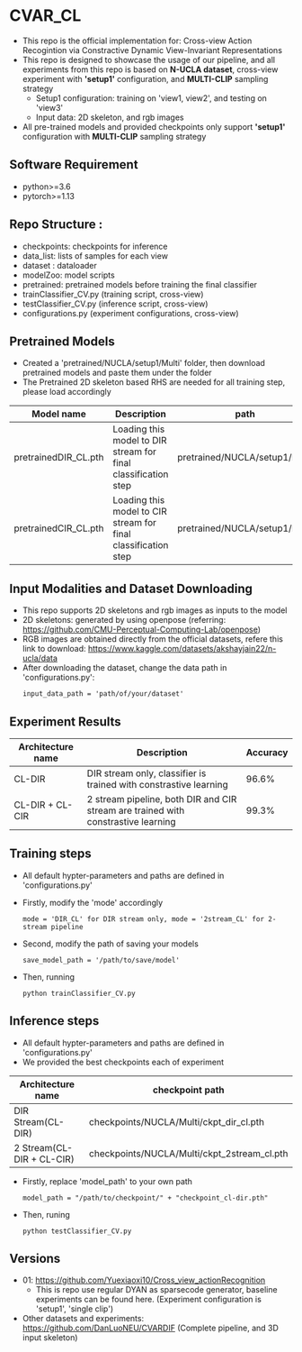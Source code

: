 # CVAR_CL
  * This repo is the official implementation for: Cross-view Action Recogintion via Constractive Dynamic View-Invariant Representations
  * This repo is designed to showcase the usage of our pipeline, and all experiments from this repo is based on **N-UCLA dataset**, cross-view experiment with **'setup1'** configuration, and **MULTI-CLIP** sampling strategy
      * Setup1 configuration: training on 'view1, view2', and testing on 'view3'
      * Input data: 2D skeleton, and rgb images 
  * All pre-trained models and provided checkpoints only support **'setup1'** configuration with **MULTI-CLIP** sampling strategy


## Software Requirement
  * python>=3.6
  * pytorch>=1.13
  
## Repo Structure :
  * checkpoints: checkpoints for inference
  * data_list: lists of samples for each view
  * dataset : dataloader
  * modelZoo: model scripts
  * pretrained: pretrained models before training the final classifier
  * trainClassifier_CV.py (training script, cross-view)
  * testClassifier_CV.py (inference script, cross-view)
  * configurations.py (experiment configurations, cross-view)

## Pretrained Models
  * Created a 'pretrained/NUCLA/setup1/Multi' folder, then download pretrained models and paste them under the folder
  * The Pretrained 2D skeleton based RHS are needed for all training step, please load accordingly
    
  | Model name | Description| path |
  | --- | --- | --- |
  | pretrainedDIR_CL.pth | Loading this model to DIR stream for final classification step| pretrained/NUCLA/setup1/Multi |
  | pretrainedCIR_CL.pth | Loading this model to CIR stream for final classification step | pretrained/NUCLA/setup1/Multi |
  

## Input Modalities and Dataset Downloading
  * This repo supports 2D skeletons and rgb images as inputs to the model 
  * 2D skeletons: generated by using openpose (referring: https://github.com/CMU-Perceptual-Computing-Lab/openpose)
  * RGB images are obtained directly from the official datasets, refere this link to download: https://www.kaggle.com/datasets/akshayjain22/n-ucla/data 
  * After downloading the dataset, change the data path in 'configurations.py': 
    ```
    input_data_path = 'path/of/your/dataset'
    ```


## Experiment Results
  
  | Architecture name | Description | Accuracy |
  | --- | --- | --- |
  | CL-DIR | DIR stream only, classifier is trained with constrastive learning  | 96.6%
  | CL-DIR + CL-CIR | 2 stream pipeline, both DIR and CIR stream are trained with constrastive learning | 99.3%

## Training steps
 * All default hypter-parameters and paths are defined in 'configurations.py'
 * Firstly, modify the 'mode' accordingly
    ```
    mode = 'DIR_CL' for DIR stream only, mode = '2stream_CL' for 2-stream pipeline
    ```

  * Second, modify the path of saving your models
    ```
    save_model_path = '/path/to/save/model'
    ```
  * Then, running
    ```
    python trainClassifier_CV.py
    ```

## Inference steps
 * All default hypter-parameters and paths are defined in 'configurations.py'
 * We provided the best checkpoints each of experiment
 
  | Architecture name |checkpoint path 
  | --- | --- |
  | DIR Stream(CL-DIR) | checkpoints/NUCLA/Multi/ckpt_dir_cl.pth | 
  | 2 Stream(CL-DIR + CL-CIR) | checkpoints/NUCLA/Multi/ckpt_2stream_cl.pth | 

 * Firstly, replace 'model_path' to your own path
    ```
    model_path = "/path/to/checkpoint/" + "checkpoint_cl-dir.pth"
    ```
 * Then, runing
   ```
   python testClassifier_CV.py
   ```


## Versions
  * 01: https://github.com/Yuexiaoxi10/Cross_view_actionRecognition
      * This is repo use regular DYAN as sparsecode generator, baseline experiments can be found here. (Experiment configuration is 'setup1', 'single clip')
  * Other datasets and experiments: https://github.com/DanLuoNEU/CVARDIF (Complete pipeline, and 3D input skeleton)
    


  




